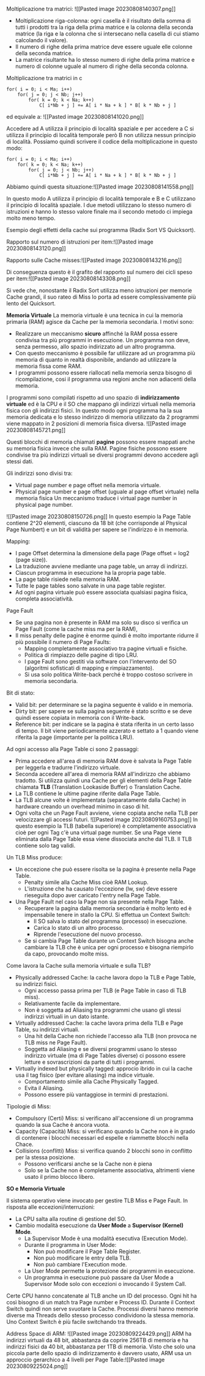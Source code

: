 
Moltiplicazione tra matrici: 
![[Pasted image 20230808140307.png]]
- Moltiplicazione riga-colonna: ogni casella è il risultato della somma di tutti i prodotti tra la riga della prima matrice e la colonna della seconda matrice (la riga e la colonna che si intersecano nella casella di cui stiamo calcolando il valore).
- Il numero di righe della prima matrice deve essere uguale elle colonne della seconda matrice.
- La matrice risultante ha lo stesso numero di righe della prima matrice e numero di colonne uguale al numero di righe della seconda colonna.

Moltiplicazione tra matrici in c
```
for( i = 0; i < Ma; i++)
	for( j = 0; j < Nb; j++)
		for( k = 0; k < Na; k++)
			C[ i*Nb + j ] += A[ i * Na + k ] * B[ k * Nb + j ]
```
 ed equivale a: ![[Pasted image 20230808141020.png]]

Accedere ad A utilizza il principio di località spaziale e per accedere a C si utilizza il principio di località temporale però B non utilizza nessun principio di località. Possiamo quindi scrivere il codice della moltiplicazione in questo modo:
```
for( i = 0; i < Ma; i++)
	for( k = 0; k < Na; k++)
		for( j = 0; j < Nb; j++)
			C[ i*Nb + j ] += A[ i * Na + k ] * B[ k * Nb + j ]
```
Abbiamo quindi questa situazione:![[Pasted image 20230808141558.png]]

In questo modo A utilizza il principio di località temporale e B e C utilizzano il principio di località spaziale.
I due metodi utilizzano lo stesso numero di istruzioni e hanno lo stesso valore finale ma il secondo metodo ci impiega molto meno tempo.


Esempio degli effetti della cache sui programma (Radix Sort VS Quicksort).

Rapporto sul numero di istruzioni per item:![[Pasted image 20230808143120.png]]

Rapporto sulle Cache misses:![[Pasted image 20230808143216.png]]

Di conseguenza questo è il grafito del rapporto sul numero dei cicli speso per item:![[Pasted image 20230808143308.png]]

Si vede che, nonostante il Radix Sort utilizza meno istruzioni per memorie Cache grandi, il suo rateo di Miss lo porta ad essere complessivamente più lento del Quicksort.


**Memoria Virtuale**
La memoria virtuale è una tecnica in cui la memoria primaria (RAM) agisce da Cache per la memoria secondaria. I motivi sono:
- Realizzare un meccanismo **sicuro** affinché la RAM possa essere condivisa tra più programmi in esecuzione. Un programma non deve, senza permesso, allo spazio indirizzato ad un altro programma.
- Con questo meccanismo è possibile far utilizzare ad un programma più memoria di quanto in realtà disponibile, andando ad utilizzare la memoria fissa come RAM.
- I programmi possono essere riallocati nella memoria senza bisogno di ricompilazione, cosi il programma usa regioni anche non adiacenti della memoria.

I programmi sono compilati rispetto ad uno spazio di **indirizzamento virtuale** ed è la CPU e il SO che mappano gli indirizzi virtuali nella memoria fisica con gli indirizzi fisici.
In questo modo ogni programma ha la sua memoria dedicata e lo stesso indirizzo di memoria utilizzato da 2 programmi viene mappato in 2 posizioni di memoria fisica diversa.
![[Pasted image 20230808145721.png]]

Questi blocchi di memoria chiamati **pagine** possono essere mappati anche su memoria fisica invece che sulla RAM. 
Pagine fisiche possono essere condivise tra più indirizzi virtuali se diversi programmi devono accedere agli stessi dati.

Gli indirizzi sono divisi tra:
- Virtual page number e page offset nella memoria virtuale.
- Physical page number e page offset (uguale al page offset virtuale) nella memoria fisica
Un meccanismo traduce i virtual page number in physical page number.

![[Pasted image 20230808150726.png]]
In questo esempio la Page Table contiene 2^20 elementi, ciascuno da 18 bit (che corrisponde al Physical Page Numbert) e un bit di validità per sapere se l'indirizzo è in memoria.

Mapping:
- I page Offset determina la dimensione della page (Page offset = log2 (page size)).
- La traduzione avviene mediante una page table, un array di indirizzi.
- Ciascun programma in esecuzione ha la propria page table.
- La page table risiede nella memoria RAM.
- Tutte le page tables sono salvate in una page table register.
- Ad ogni pagina virtuale può essere associata qualsiasi pagina fisica, completa associatività.

Page Fault
- Se una pagina non è presente in RAM ma solo su disco si verifica un Page Fault (come la cache miss ma per la RAM),
- Il miss penalty delle pagine è enorme quindi è molto importante ridurre il più possibile il numero di Page Faults:
	- Mapping completamente associativo tra pagine virtuali e fisiche.
	- Politica di rimpiazzo delle pagine di tipo LRU.
	- I page Fault sono gestiti via software con l'intervento del SO (algoritmi sofisticati di mapping e rimpiazzamento).
	- Si usa solo politica Write-back perché è troppo costoso scrivere in memoria secondaria.

Bit di stato:
- Valid bit: per determinare se la pagina seguente è valido e in memoria.
- Dirty bit: per sapere se sulla pagina seguente è stato scritto e se deve quindi essere copiata in memoria con il Write-back.
- Reference bit: per indicare se la pagina è stata riferita in un certo lasso di tempo. Il bit viene periodicamente azzerato e settato a 1 quando viene riferita la page (importante per la politica LRU).

Ad ogni accesso alla Page Table ci sono 2 passaggi:
- Prima accedere all'area di memoria RAM dove è salvata la Page Table per leggerla e tradurre l'indirizzo virtuale.
- Seconda accedere all'area di memoria RAM all'indirizzo che abbiamo tradotto.
Si utilizza quindi una Cache per gli elementi della Page Table chiamata **TLB** (Translation Lookaside Buffer) o Translation Cache.
- La TLB contiene le ultime pagine riferite dalla Page Table.
- La TLB alcune volte è implementata (separatamente dalla Cache) in hardware creando un overhead minimo in caso di hit.
- Ogni volta che un Page Fault avviene, viene copiata anche nella TLB per velocizzare gli accessi futuri.
![[Pasted image 20230809160753.png]]
In questo esempio la TLB (tabella superiore) è completamente associativa cioè per ogni Tag c'è una virtual page number.
Se una Page viene eliminata dalla Page Table essa viene dissociata anche dal TLB. Il TLB contiene solo tag validi.

Un TLB Miss produce:
- Un eccezione che può essere risolta se la pagina è presente nella Page Table. 
	- Penalty simile alla Cache Miss cioè RAM Lookup.
	- L'istruzione che ha causato l'eccezione (lw, sw) deve essere rieseguita dopo aver caricato l'entry nella Page Table.
- Una Page Fault nel caso la Page non sia presente nella Page Table.
	- Recuperare la pagina dalla memoria secondaria è molto lento ed è impensabile tenere in stallo la CPU. Si effettua un Context Switch:
		- Il SO salva lo stato del programma (processo) in esecuzione.
		- Carica lo stato di un altro processo.
		- Riprende l'esecuzione del nuovo processo.
	- Se si cambia Page Table durante un Context Switch bisogna anche cambiare la TLB che è unica per ogni processo e bisogna riempirlo da capo, provocando molte miss.

Come lavora la Cache sulla memoria virtuale e sulla TLB?
- Physically addressed Cache: la cache lavora dopo la TLB e Page Table, su indirizzi fisici.
	- Ogni accesso passa prima per TLB (e Page Table in caso di TLB miss).
	- Relativamente facile da implementare.
	- Non è soggetta ad Aliasing tra programmi che usano gli stessi indirizzi virtuali in un dato istante.
- Virtually addressed Cache: la cache lavora prima della TLB e Page Table, su indirizzi virtuali.
	- Una hit della Cache non richiede l'accesso alla TLB (non provoca ne TLB miss ne Page Fault).
	- Soggetta ad Aliasing e se diversi programmi usano lo stesso indirizzo virtuale (ma di Page Tables diverse) ci possono essere letture e sovrascrizioni da parte di tutti i programmi. 
- Virtually indexed but physically tagged: approcio ibrido in cui la cache usa il tag fisico (per evitare aliasing) ma indice virtuale.
	- Comportamento simile alla Cache Physically Tagged.
	- Evita il Aliasing.
	- Possono essere più vantaggiose in termini di prestazioni.

Tipologie di Miss:
- Compulsory (Certi) Miss: si verificano all'accensione di un programma quando la sua Cache è ancora vuota.
- Capacity (Capacità) Miss: si verificano quando la Cache non è in grado di contenere i blocchi necessari ed espelle e riammette blocchi nella Chace.
- Collisions (conflitti) Miss: si verifica quando 2 blocchi sono in conflitto per la stessa posizione. 
	- Possono verificarsi anche se la Cache non è piena
	- Solo se la Cache non è completamente associativa, altrimenti viene usato il primo blocco libero.


**SO e Memoria Virtuale**

Il sistema operativo viene invocato per gestire TLB Miss e Page Fault.
In risposta alle eccezioni/interruzioni:
- La CPU salta alla routine di gestione del SO.
- Cambio modalità esecuzione da **User Mode** a **Supervisor (Kernel) Mode**.
	- La Supervisor Mode è una modalità esecutiva (Execution Mode).
	- Durante il programma in User Mode:
		- Non può modificare il Page Table Register.
		- Non può modificare le entry della TLB.
		- Non può cambiare l'Execution mode.
	- La User Mode permette la protezione dei programmi in esecuzione.
	- Un programma in esecuzione può passare da User Mode a Supervisor Mode solo con eccezioni o invocando il System Call.

Certe CPU hanno concatenate al TLB anche un ID del processo. Ogni hit ha così bisogno di un match tra Page number e Process ID.
Durante il Context Switch quindi non serve svuotare la Cache.
Processi diversi hanno memorie diverse ma Threads dello stesso processo condividono la stessa memoria. Uno Context Switch è più facile switchando tra threads.

Address Space di ARM:
![[Pasted image 20230809224429.png]]
ARM ha indirizzi virtuali da 48 bit, abbastanza da coprire 256TB di memoria e ha indirizzi fisici da 40 bit, abbastanza per 1TB di memoria. Visto che solo una piccola parte dello spazio di indirizzamento è davvero usato, ARM usa un approccio gerarchico a 4 livelli per Page Table:![[Pasted image 20230809225024.png]]

